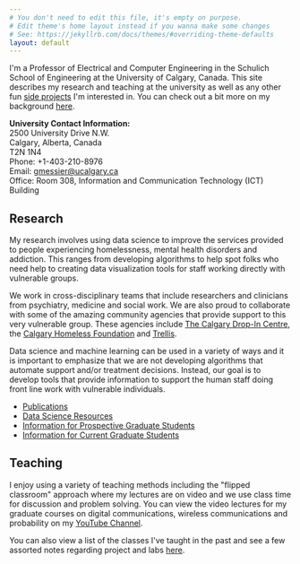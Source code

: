 ```yaml
---
# You don't need to edit this file, it's empty on purpose.
# Edit theme's home layout instead if you wanna make some changes
# See: https://jekyllrb.com/docs/themes/#overriding-theme-defaults
layout: default
---
```


I'm a Professor of Electrical and Computer Engineering in the Schulich School of Engineering at the University of Calgary, Canada.  This site describes my research and teaching at the university as well as any other fun [side projects](pages/diversions) I'm interested in.  You can check out a bit more on my background [here](pages/background).  

**University Contact Information:**<br>
2500 University Drive N.W.<br>
Calgary, Alberta, Canada<br>
T2N 1N4<br>
Phone: +1-403-210-8976<br>
Email: gmessier@ucalgary.ca<br>
Office: Room 308, Information and Communication Technology (ICT) Building<br>

## Research

My research involves using data science to improve the services provided to people experiencing homelessness, mental health disorders and addiction.  This ranges from developing algorithms to help spot folks who need help to creating data visualization tools for staff working directly with vulnerable groups.

We work in cross-disciplinary teams that include researchers and clinicians from psychiatry, medicine and social work.  We are also proud to collaborate with some of the amazing community agencies that provide support to this very vulnerable group.  These agencies include [The Calgary Drop-In Centre](https://calgarydropin.ca/), the [Calgary Homeless Foundation](https://www.calgaryhomeless.com/) and [Trellis](https://www.growwithtrellis.ca/).

Data science and machine learning can be used in a variety of ways and it is important to emphasize that we are not developing algorithms that automate support and/or treatment decisions.  Instead, our goal is to develop tools that provide information to support the human staff doing front line work with vulnerable individuals.

* [Publications](pages/pubs)
* [Data Science Resources](pages/data)
* [Information for Prospective Graduate Students](pages/prospective-students)
* [Information for Current Graduate Students](pages/current-students)

## Teaching

I enjoy using a variety of teaching methods including the "flipped classroom" approach where my lectures are on video and we use class time for discussion and problem solving.  You can view the video lectures for my graduate courses on digital communications, wireless communications and probability on my [YouTube Channel](https://www.youtube.com/channel/UC9lbQ5Kkad4yI338WcdQ1SQ).

You can also view a list of the classes I've taught in the past and see a few assorted notes regarding project and labs [here](pages/teaching).


